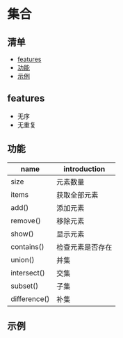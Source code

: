 # 集合

## 清单
* [features](#features)
* [功能](#功能)
* [示例](#示例)

## features
* 无序
* 无重复

## 功能
| name | introduction|
| --- | --- |
| size | 元素数量 |
| items | 获取全部元素 |
| add() | 添加元素 |
| remove() | 移除元素 |
| show() | 显示元素 |
| contains() | 检查元素是否存在 |
| union() | 并集 |
| intersect() | 交集 |
| subset() | 子集 |
| difference() | 补集 |


## 示例